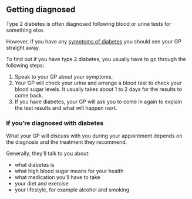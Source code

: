 ## Getting diagnosed

Type 2 diabetes is often diagnosed following blood or urine tests for
something else.

However, if you have any [symptoms of diabetes](check-if-you-have-it) you
should see your GP straight away.

To find out if you have type 2 diabetes, you usually have to go through the
following steps:

1. Speak to your GP about your symptoms.
2. Your GP will check your urine and arrange a blood test to check your blood
   sugar levels. It usually takes about 1 to 2 days for the results to come back.
3. If you have diabetes, your GP will ask you to come in again to explain the
   test results and what will happen next.

### If you’re diagnosed with diabetes

What your GP will discuss with you during your appointment depends on the
diagnosis and the treatment they recommend.

Generally, they’ll talk to you about:

* what diabetes is
* what high blood sugar means for your health
* what medication you’ll have to take
* your diet and exercise
* your lifestyle, for example alcohol and smoking
